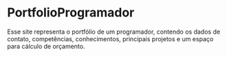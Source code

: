# PortfolioProgramador
Esse site representa o portfólio de um programador, contendo os dados de contato, competências, conhecimentos, principais projetos e um espaço para cálculo de orçamento.
